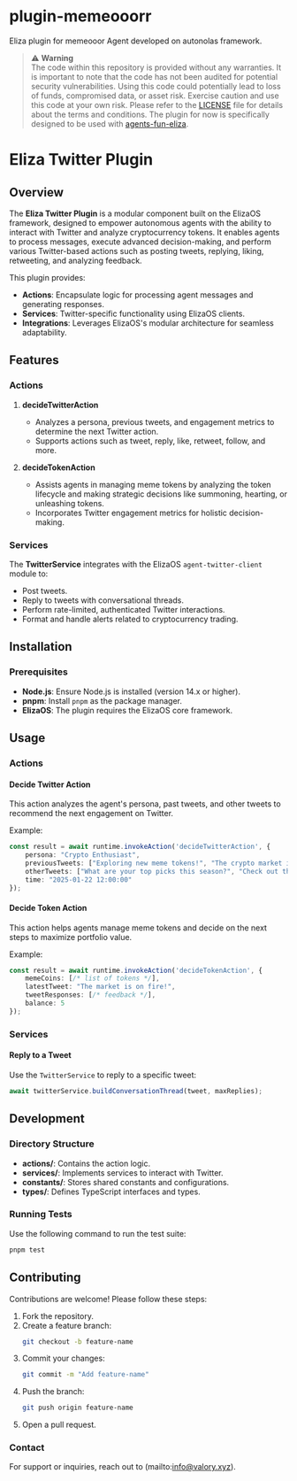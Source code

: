 # plugin-memeooorr
Eliza plugin for memeooor Agent developed on autonolas framework.

> :warning: **Warning** <br />
> The code within this repository is provided without any warranties. It is important to note that the code has not been audited for potential security vulnerabilities.
> Using this code could potentially lead to loss of funds, compromised data, or asset risk.
> Exercise caution and use this code at your own risk. Please refer to the [LICENSE](./LICENSE) file for details about the terms and conditions.
> The plugin for now is specifically designed to be used with [agents-fun-eliza](https://github.com/valory-xyz/agents-fun-eliza).

# Eliza Twitter Plugin

## Overview

The **Eliza Twitter Plugin** is a modular component built on the ElizaOS framework, designed to empower autonomous agents with the ability to interact with Twitter and analyze cryptocurrency tokens. It enables agents to process messages, execute advanced decision-making, and perform various Twitter-based actions such as posting tweets, replying, liking, retweeting, and analyzing feedback.

This plugin provides:

- **Actions**: Encapsulate logic for processing agent messages and generating responses.
- **Services**: Twitter-specific functionality using ElizaOS clients.
- **Integrations**: Leverages ElizaOS's modular architecture for seamless adaptability.

## Features

### Actions
1. **decideTwitterAction**
   - Analyzes a persona, previous tweets, and engagement metrics to determine the next Twitter action.
   - Supports actions such as tweet, reply, like, retweet, follow, and more.

2. **decideTokenAction**
   - Assists agents in managing meme tokens by analyzing the token lifecycle and making strategic decisions like summoning, hearting, or unleashing tokens.
   - Incorporates Twitter engagement metrics for holistic decision-making.

### Services
The **TwitterService** integrates with the ElizaOS `agent-twitter-client` module to:

- Post tweets.
- Reply to tweets with conversational threads.
- Perform rate-limited, authenticated Twitter interactions.
- Format and handle alerts related to cryptocurrency trading.

## Installation

### Prerequisites
- **Node.js**: Ensure Node.js is installed (version 14.x or higher).
- **pnpm**: Install `pnpm` as the package manager.
- **ElizaOS**: The plugin requires the ElizaOS core framework.

## Usage

### Actions

#### Decide Twitter Action
This action analyzes the agent's persona, past tweets, and other tweets to recommend the next engagement on Twitter.

Example:
```typescript
const result = await runtime.invokeAction('decideTwitterAction', {
    persona: "Crypto Enthusiast",
    previousTweets: ["Exploring new meme tokens!", "The crypto market is thriving!"],
    otherTweets: ["What are your top picks this season?", "Check out this new token!"],
    time: "2025-01-22 12:00:00"
});
```

#### Decide Token Action
This action helps agents manage meme tokens and decide on the next steps to maximize portfolio value.

Example:
```typescript
const result = await runtime.invokeAction('decideTokenAction', {
    memeCoins: [/* list of tokens */],
    latestTweet: "The market is on fire!",
    tweetResponses: [/* feedback */],
    balance: 5
});
```

### Services

#### Reply to a Tweet

Use the `TwitterService` to reply to a specific tweet:

```typescript
await twitterService.buildConversationThread(tweet, maxReplies);
```


## Development

### Directory Structure
- **actions/**: Contains the action logic.
- **services/**: Implements services to interact with Twitter.
- **constants/**: Stores shared constants and configurations.
- **types/**: Defines TypeScript interfaces and types.

### Running Tests
Use the following command to run the test suite:

```bash
pnpm test
```

## Contributing

Contributions are welcome! Please follow these steps:

1. Fork the repository.
2. Create a feature branch:
   ```bash
   git checkout -b feature-name
   ```
3. Commit your changes:
   ```bash
   git commit -m "Add feature-name"
   ```
4. Push the branch:
   ```bash
   git push origin feature-name
   ```
5. Open a pull request.


### Contact

For support or inquiries, reach out to (mailto:info@valory.xyz).
